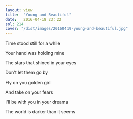 ```yaml
---
layout: view
title:  "Young and Beautiful"
date:   2016-04-18 23：22
sol: 214
cover: "/dist/images/20160419-young-and-beautiful.jpg"
---
```

Time stood still for a while

Your hand was holding mine

The stars that shined in your eyes

Don't let them go by

Fly on you golden girl

And take on your fears

I'll be with you in your dreams

The world is darker than it seems
